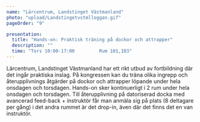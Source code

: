 ```yaml
---
name: "Lärcentrum, Landstinget Västmanland"
photo: "upload/Landstingetvstmlloggan.gif"
pageOrder: "9"

presentation:
  title: "Hands-on: Praktisk träning på dockor och attrapper"
  description: ""
  time: "Tors 10:00-17:00         Rum 101,103"
---
```

Lärcentrum, Landstinget Västmanland har ett rikt utbud av fortbildning där det ingår praktiska inslag. På kongressen kan du träna olika ingrepp och återupplivnings åtgärder på dockor och attrapper löpande under hela onsdagen och torsdagen. Hands-on sker kontinuerligt i 2 rum under hela onsdagen och torsdagen. Till återupplivning på datoriserad docka med avancerad feed-back + instruktör får man anmäla sig på plats (8 deltagare per gång) i det andra rummet är det drop-in, även där det finns det en van instruktör.

